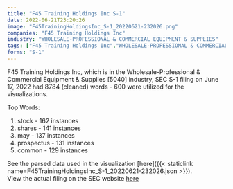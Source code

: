 ```yaml
---
title: "F45 Training Holdings Inc S-1"
date: 2022-06-21T23:20:26
image: "F45TrainingHoldingsInc_S-1_20220621-232026.png"
companies: "F45 Training Holdings Inc"
industry: "WHOLESALE-PROFESSIONAL & COMMERCIAL EQUIPMENT & SUPPLIES"
tags: ["F45 Training Holdings Inc","WHOLESALE-PROFESSIONAL & COMMERCIAL EQUIPMENT & SUPPLIES","06-17-2022","S-1"]
forms: "S-1"
---
```

F45 Training Holdings Inc, which is in the Wholesale-Professional & Commercial Equipment & Supplies [5040] industry, SEC S-1 filing on June 17, 2022 had 8784 (cleaned) words - 600 were utilized for the visualizations.

Top Words:
1. stock - 162 instances
2. shares - 141 instances
3. may - 137 instances
4. prospectus - 131 instances
5. common - 129 instances


See the parsed data used in the visualization [here]({{< staticlink name=F45TrainingHoldingsInc_S-1_20220621-232026.json >}}).  
View the actual filing on the SEC website [here](https://www.sec.gov/Archives/edgar/data/1788717/0001193125-22-176623.txt)
